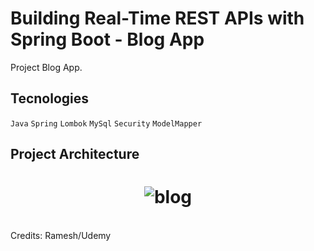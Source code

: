 # Building Real-Time REST APIs with Spring Boot - Blog App


Project Blog App.


## Tecnologies

`Java` `Spring` `Lombok` `MySql` `Security` `ModelMapper`   


## Project Architecture


<h1 align="center">
    <img alt="blog" title="#blog" src="https://github.com/carlosjunior1983/springboot-blog-rest-api/blob/main/img/project.png"  /><br>
</h1>




<br>
Credits: Ramesh/Udemy